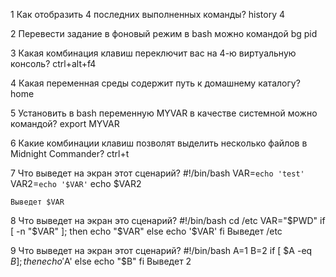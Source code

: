 1 Как отобразить 4 последних выполненных команды?
	history 4

2 Перевести задание в фоновый режим в bash можно командой
	bg pid

3 Какая комбинация клавиш переключит вас на 4-ю виртуальную консоль?
	ctrl+alt+f4

4 Какая переменная среды содержит путь к домашнему каталогу?
	home

5 Установить в bash переменную MYVAR в качестве системной можно командой?
	export MYVAR

6 Какие комбинации клавиш позволят выделить несколько файлов в Midnight Commander?
	ctrl+t

7 Что выведет на экран этот сценарий?
#!/bin/bash
VAR=`echo 'test'`
VAR2=`echo '$VAR'`
echo $VAR2
 
	Выведет $VAR

8 Что выведет на экран это сценарий?
#!/bin/bash
cd /etc
VAR="$PWD"
if [ -n "$VAR" ]; then
 echo "$VAR"
else
 echo '$VAR'
fi 
	Выведет /etc
 

9 Что выведет на экран этот сценарий?
#!/bin/bash
A=1
B=2
if [ $A -eq $B  ]; then
 echo '$A'
else
 echo "$B"
fi 
	Выведет 2